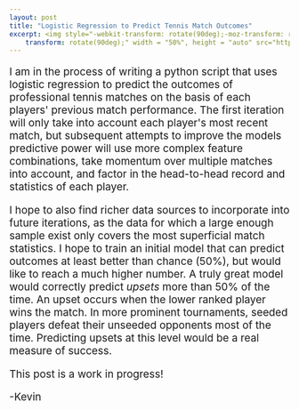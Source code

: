 ```yaml
---
layout: post
title: "Logistic Regression to Predict Tennis Match Outcomes"
excerpt: <img style="-webkit-transform: rotate(90deg);-moz-transform: rotate(90deg);-ms-transform: rotate(90deg);-o-transform: rotate(45deg);
    transform: rotate(90deg);" width = "50%", height = "auto" src="https://www.pinnacle.com/Cms_Data/Contents/Guest/Media/betting-articles/educational/article-how-efficient-is-the-tennis-betting-market-hero.jpg" alt="obtained from https://www.pinnacle.com/">
---
```

<div>
<p style="text-align: left;font-size: calc(14px + 0.5vw);">
I am in the process of writing a python script that uses logistic regression to predict the outcomes of professional tennis matches on the basis of each players' previous match performance. The first iteration will only take into account each player's most recent match, but subsequent attempts to improve the models predictive power will use more complex feature combinations, take momentum over multiple matches into account, and factor in the head-to-head record and statistics of each player.
</p>

<p style="text-align: left;font-size: calc(14px + 0.5vw);">
I hope to also find richer data sources to incorporate into future iterations, as the data for which a large enough sample exist only covers the most superficial match statistics. I hope to train an initial model that can predict outcomes at least better than chance (50%), but would like to reach a much higher number. A truly great model would correctly predict <i>upsets</i> more than 50% of the time. An upset occurs when the lower ranked player wins the match. In more prominent tournaments, seeded players defeat their unseeded opponents most of the time. Predicting upsets at this level would be a real measure of success.
</p>

<p style="text-align: left;font-size: calc(14px + 0.5vw);">
This post is a work in progress!
</p>

<p style="text-align: left;font-size: calc(14px + 0.5vw);">
-Kevin
</p>
</div>
